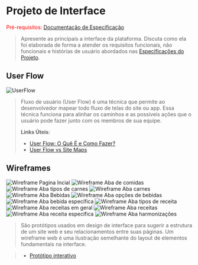 
# Projeto de Interface

<span style="color:red">Pré-requisitos: <a href="2-Especificação.md"> Documentação de Especificação</a></span>

> Apresente as principais a interface da plataforma. Discuta como ela
> foi elaborada de forma a atender os requisitos funcionais, não
> funcionais e histórias de usuário abordados nas [Especificações do
> Projeto](2-Especificação.md).

## User Flow

![UserFlow](images/userflow.png)

> Fluxo de usuário (User Flow) é uma técnica que permite ao desenvolvedor
> mapear todo fluxo de telas do site ou app. Essa técnica funciona
> para alinhar os caminhos e as possíveis ações que o usuário pode
> fazer junto com os membros de sua equipe.
>
> **Links Úteis**:
> - [User Flow: O Quê É e Como Fazer?](https://medium.com/7bits/fluxo-de-usu%C3%A1rio-user-flow-o-que-%C3%A9-como-fazer-79d965872534)
> - [User Flow vs Site Maps](http://designr.com.br/sitemap-e-user-flow-quais-as-diferencas-e-quando-usar-cada-um/)


## Wireframes

![Wireframe Pagina Incial](images/imagem_2021-10-11_072004.png)
![Wireframe Aba de comidas](images/imagem_2021-10-11_072030.png)
![Wireframe Aba tipos de carnes](images/imagem_2021-10-11_072042.png)
![Wireframe Aba carnes](images/imagem_2021-10-11_072053.png)
![Wireframe Aba Bebidas](images/imagem_2021-10-11_072104.png)
![Wireframe Aba opções de bebidas](images/imagem_2021-10-11_072115.png)
![Wireframe Aba bebida específica](images/imagem_2021-10-11_072125.png)
![Wireframe Aba tipos de receita](images/imagem_2021-10-11_072138.png)
![Wireframe Aba receitas em geral](images/imagem_2021-10-11_072146.png)
![Wireframe Aba receitas](images/imagem_2021-10-11_072158.png)
![Wireframe Aba receita específica](images/imagem_2021-10-11_072208.png)
![Wireframe Aba harmonizações](images/imagem_2021-10-11_072222.png)


> São protótipos usados em design de interface para sugerir a
> estrutura de um site web e seu relacionamentos entre suas
> páginas. Um wireframe web é uma ilustração semelhante do
> layout de elementos fundamentais na interface.

> - [Protótipo interativo](https://www.figma.com/proto/uAEthv151mhegzpjdWXzSw/Untitled?node-id=2%3A2&scaling=min-zoom&page-id=0%3A1&starting-point-node-id=2%3A2)
